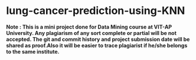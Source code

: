 # lung-cancer-prediction-using-KNN

**Note : This is a mini project done for Data Mining course at VIT-AP University. Any plagiarism of any sort complete or partial will be not accepted. The git and commit history and project submission date will be shared as proof.Also it will be easier to trace plagiarist if he/she belongs to the same institute.**
